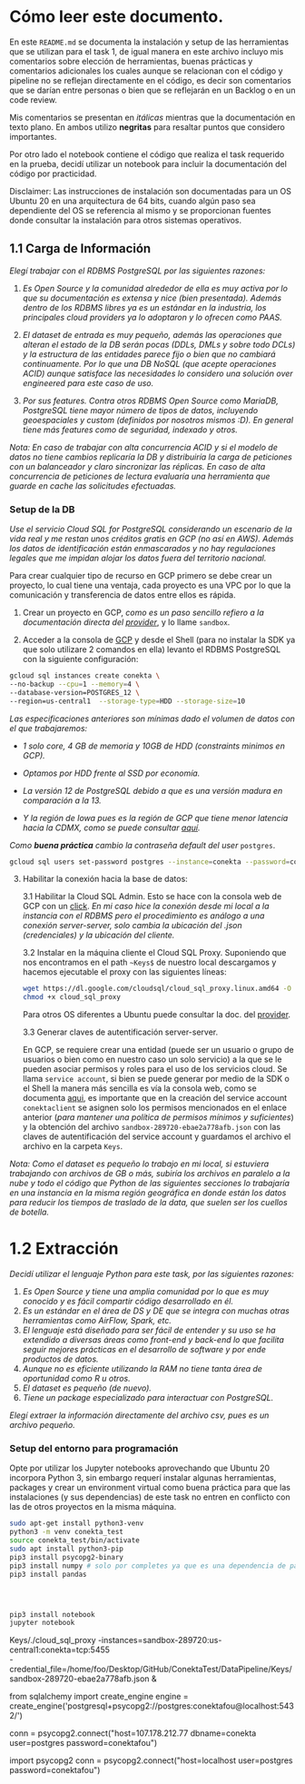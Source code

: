 # Cómo leer este documento.

En este `README.md` se documenta la instalación y setup de las herramientas que se utilizan para el task 1, de igual manera en este archivo incluyo mis comentarios sobre elección de herramientas, buenas prácticas y comentarios adicionales los cuales aunque se relacionan con el código y pipeline no se reflejan directamente en el código, es decir son comentarios que se darían entre personas o bien que se reflejarán en un Backlog o en un code review. 

Mis comentarios se presentan en *itálicas* mientras que la documentación en texto plano. En ambos utilizo __negritas__ para resaltar puntos que considero importantes.

Por otro lado el  notebook contiene el código que realiza el task requerido en la prueba, decidí utilizar un notebook para incluir la documentación del código por practicidad.    

Disclaimer: Las instrucciones de instalación son documentadas para un OS Ubuntu 20 en una arquitectura de 64 bits, cuando algún paso sea dependiente del OS se referencia al mismo y se proporcionan fuentes donde consultar la instalación para otros sistemas operativos.   

## 1.1 Carga de Información 

*Elegí trabajar con el RDBMS PostgreSQL por las siguientes razones:*

1. *Es Open Source y la comunidad alrededor de ella es muy activa por lo que su documentación es extensa y nice (bien presentada). Además dentro de los RDBMS libres ya es un estándar en la industria, los principales cloud providers ya lo adoptaron y lo ofrecen como PAAS.* 

2. *El dataset de entrada es muy pequeño, además las operaciones que alteran el estado de la DB serán pocas (DDLs, DMLs y sobre todo DCLs) y la estructura de las entidades parece fijo o bien que no cambiará continuamente. Por lo que una DB NoSQL (que acepte operaciones ACID) aunque satisface las necesidades lo considero una solución over engineered para este caso de uso.* 

3. *Por sus features. Contra otros RDBMS Open Source como MariaDB, PostgreSQL tiene mayor número de tipos de datos, incluyendo geoespaciales y custom (definidos por nosotros mismos :D).  En general tiene más features como de seguridad, indexado y otros.*


*Nota: En caso de trabajar con alta concurrencia ACID y si el modelo de datos no tiene cambios replicaría la DB y distribuiría la carga de peticiones con un balanceador y claro sincronizar las réplicas. En caso de alta concurrencia de peticiones de lectura evaluaría una herramienta que guarde en cache las solicitudes efectuadas.* 

### Setup de la DB

*Use el servicio Cloud SQL for PostgreSQL considerando un escenario de la vida real y me restan unos créditos gratis en GCP (no así en AWS).
Además los datos de identificación están enmascarados y no hay regulaciones legales que me impidan alojar los datos fuera del territorio nacional.*

Para crear cualquier tipo de recurso en GCP primero se debe crear un proyecto, lo cual tiene una ventaja, cada proyecto es una VPC por lo que la comunicación y transferencia de datos entre ellos es rápida. 

1. Crear un proyecto en GCP, *como es un paso sencillo refiero a la documentación directa del [provider](https://cloud.google.com/appengine/docs/standard/nodejs/building-app/creating-project)*, y lo llame `sandbox`. 

2. Acceder a la consola de [GCP](https://console.cloud.google.com/) y desde el Shell (para no instalar la SDK ya que solo utilizare 2 comandos en ella) levanto el RDBMS PostgreSQL con la siguiente configuración: 

```bash 
gcloud sql instances create conekta \
--no-backup --cpu=1 --memory=4 \
--database-version=POSTGRES_12 \
--region=us-central1  --storage-type=HDD --storage-size=10
```
*Las especificaciones anteriores son mínimas dado el volumen de datos con el que trabajaremos:*

+ *1 solo core, 4 GB de memoria y 10GB de HDD (constraints minimos en GCP).*
+ *Optamos por HDD frente al SSD por economía.* 
+ *La versión 12 de PostgreSQL debido a que es una versión madura en comparación a la 13.*

+ *Y la región de Iowa pues es la región de GCP que tiene menor latencia hacia la CDMX, como se puede consultar [aquí](https://gcping.com/).*  


*Como __buena práctica__ cambio la contraseña default del user* `postgres`.

```bash 
gcloud sql users set-password postgres --instance=conekta --password=conektafou
```

3. Habilitar la conexión hacia la base de datos: 

    3.1 Habilitar la Cloud SQL Admin. Esto se hace con la consola web de GCP con un [click](https://console.cloud.google.com/flows/enableapi?apiid=sqladmin&redirect=https://console.cloud.google.com&_ga=2.56133611.1105447096.1607143925-1191023216.1607143925).
    *En mi caso hice la conexión desde mi local a la instancia con el RDBMS pero el procedimiento es análogo a una conexión server-server, solo cambia la ubicación del .json (credenciales) y la ubicación del cliente.*


    3.2 Instalar en la máquina cliente el Cloud SQL Proxy. Suponiendo que nos encontramos en el path `~Keys$` de nuestro local descargamos y hacemos ejecutable el proxy con las siguientes líneas:

    ```bash 
    wget https://dl.google.com/cloudsql/cloud_sql_proxy.linux.amd64 -O cloud_sql_proxy
    chmod +x cloud_sql_proxy
    ```

    Para otros OS diferentes a Ubuntu puede consultar la doc. del [provider](https://cloud.google.com/sql/docs/postgres/sql-proxy#authentication-options).

    
    3.3 Generar claves de autentificación server-server. 

    En GCP, se requiere crear una entidad (puede ser un usuario o grupo de usuarios o bien como en nuestro caso un solo servicio) a la que se le pueden asociar permisos y roles para el uso de los servicios cloud. Se llama `service account`, si bien se puede generar por medio de la SDK o el Shell la manera más sencilla es vía la consola web, como se documenta [aqui](https://cloud.google.com/sql/docs/postgres/sql-proxy#create-service-account), es importante que en la creación del service account `conektaclient` se asignen solo los permisos mencionados en el enlace anterior (*para mantener una política de permisos mínimos y suficientes*) y la obtención del archivo `sandbox-289720-ebae2a778afb.json` con las claves de autentificación del service account y guardamos el archivo el archivo en la carpeta `Keys`.

*Nota: Como el dataset es pequeño lo trabajo en mi local, si estuviera trabajando con archivos de GB o más, subiría los archivos en paralelo a la nube y todo el código que Python de las siguientes secciones lo trabajaría en una instancia en la misma región geográfica en donde están los datos para reducir los tiempos de traslado de la data, que suelen ser los cuellos de botella.*

# 1.2 Extracción 

*Decidí utilizar el lenguaje Python para este task, por las siguientes razones:*
1. *Es Open Source y tiene una amplia comunidad por lo que es muy conocido y es fácil compartir código desarrollado en él.*   
2. *Es un estándar en el área de DS y DE que se integra con muchas otras herramientas como AirFlow, Spark, etc.*
3. *El lenguaje está diseñado para ser fácil de entender y su uso se ha extendido a diversas áreas como front-end y back-end lo que facilita seguir mejores prácticas en el desarrollo de software y por ende productos de datos.* 
4. *Aunque no es eficiente utilizando la RAM no tiene tanta área de oportunidad como R u otros.*  
5. *El dataset es pequeño (de nuevo).*
6. *Tiene un package especializado para interactuar con PostgreSQL.* 

*Elegí extraer la información directamente del archivo csv, pues es un archivo pequeño.* 

### Setup del entorno para programación 

Opte por utilizar los Jupyter notebooks aprovechando que Ubuntu 20 incorpora Python 3, sin embargo requerí instalar algunas herramientas, packages y crear un environment virtual como buena práctica para que las instalaciones (y sus dependencias)  de este task no entren en conflicto con las de otros proyectos en la misma máquina. 
 
```bash 
sudo apt-get install python3-venv
python3 -m venv conekta_test
source conekta_test/bin/activate
sudo apt install python3-pip
pip3 install psycopg2-binary
pip3 install numpy # solo por completes ya que es una dependencia de pandas
pip3 install pandas




pip3 install notebook
jupyter notebook 
```

Keys/./cloud_sql_proxy -instances=sandbox-289720:us-central1:conekta=tcp:5455 \
-credential_file=/home/foo/Desktop/GitHub/ConektaTest/DataPipeline/Keys/sandbox-289720-ebae2a778afb.json & 




from sqlalchemy import create_engine
engine = create_engine('postgresql+psycopg2://postgres:conektafou@localhost:5432/')

conn = psycopg2.connect("host=107.178.212.77 dbname=conekta user=postgres password=conektafou")

import psycopg2
conn = psycopg2.connect("host=localhost user=postgres password=conektafou")